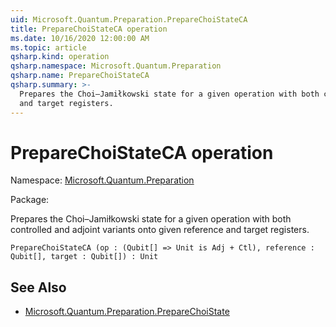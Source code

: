 ```yaml
---
uid: Microsoft.Quantum.Preparation.PrepareChoiStateCA
title: PrepareChoiStateCA operation
ms.date: 10/16/2020 12:00:00 AM
ms.topic: article
qsharp.kind: operation
qsharp.namespace: Microsoft.Quantum.Preparation
qsharp.name: PrepareChoiStateCA
qsharp.summary: >-
  Prepares the Choi–Jamiłkowski state for a given operation with both controlled and adjoint variants onto given reference
  and target registers.
---
```


# PrepareChoiStateCA operation

Namespace: [Microsoft.Quantum.Preparation](xref:Microsoft.Quantum.Preparation)

Package: [](https://nuget.org/packages/)


Prepares the Choi–Jamiłkowski state for a given operation with both controlled and adjoint variants onto given referenceand target registers.

```Q#
PrepareChoiStateCA (op : (Qubit[] => Unit is Adj + Ctl), reference : Qubit[], target : Qubit[]) : Unit
```


## See Also

- [Microsoft.Quantum.Preparation.PrepareChoiState](xref:Microsoft.Quantum.Preparation.PrepareChoiState)
